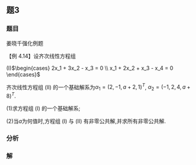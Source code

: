 ## 题3
### 题目
姜晓千强化例题 

【例 4.14】设齐次线性方程组

(I)$\begin{cases} 2x_1 + 3x_2 - x_3 = 0 \\ x_1 + 2x_2 + x_3 - x_4 = 0 \end{cases}$

齐次线性方程组 (II) 的一个基础解系为$\alpha_1 = {(2, - 1, a + 2,1)}^T$, $\alpha_2 = {(-1,2,4, a + 8)}^T$.

(1)求方程组 (I) 的一个基础解系;

(2)当$a$为何值时,方程组 (I) 与 (II) 有非零公共解,并求所有非零公共解.
### 分析

### 解